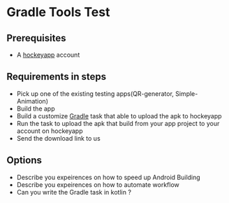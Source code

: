 # Gradle Tools Test

## Prerequisites
* A [hockeyapp](http://hockeyapp.net/) account

## Requirements in steps
* Pick up one of the existing testing apps(QR-generator, Simple-Animation)
* Build the app
* Build a customize [Gradle](https://gradle.org/) task that able to upload the apk to hockeyapp
* Run the task to upload the apk that build from your app project to your account on hockeyapp
* Send the download link to us

## Options
* Describe you expeirences on how to speed up Android Building
* Describe you expeirences on how to automate workflow
* Can you write the Gradle task in kotlin ?
